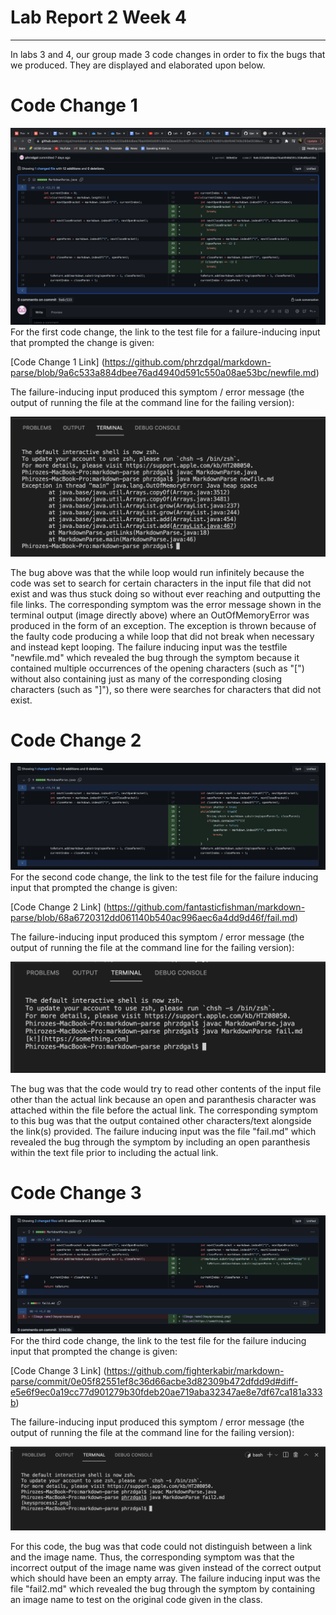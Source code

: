 # Lab Report 2 Week 4
---
In labs 3 and 4, our group made 3 code changes in order to fix the bugs that we produced. They are displayed and elaborated upon below. 

# Code Change 1
![Image 1](LL1.png)
For the first code change, the link to the test file for a failure-inducing input that prompted the change is given: 

[Code Change 1 Link] (https://github.com/phrzdgal/markdown-parse/blob/9a6c533a884dbee76ad4940d591c550a08ae53bc/newfile.md)

The failure-inducing input produced this symptom / error message (the output of running the file at the command line for the failing version):

![Image 11](ZZ.png)

The bug above was that the while loop would run infinitely because the code was set to search for certain characters in the input file that did not exist and was thus stuck doing so without ever reaching and outputting the file links. The corresponding symptom was the error message shown in the terminal output (image directly above) where an OutOfMemoryError was produced in the form of an exception. The exception is thrown because of the faulty code producing a while loop that did not break when necessary and instead kept looping. The failure inducing input was the testfile "newfile.md" which revealed the bug through the symptom because it contained multiple occurrences of the opening characters (such as "[") without also containing just as many of the corresponding closing characters (such as "]"), so there were searches for characters that did not exist. 

# Code Change 2
![Image 2](LL2.png)
For the second code change, the link to the test file for the failure inducing input that prompted the change is given: 

[Code Change 2 Link] (https://github.com/fantasticfishman/markdown-parse/blob/68a6720312dd061140b540ac996aec6a4dd9d46f/fail.md)

The failure-inducing input produced this symptom / error message (the output of running the file at the command line for the failing version): 

![Image 22](ZZ3.png)

The bug was that the code would try to read other contents of the input file other than the actual link because an open and paranthesis character was attached within the file before the actual link. The corresponding symptom to this bug was that the output contained other characters/text alongside the link(s) provided. The failure inducing input was the file "fail.md" which revealed the bug through the symptom by including an open paranthesis within the text file prior to including the actual link.



# Code Change 3
![Image 3](LL3.png)
For the third code change, the link to the test file for the failure inducing input that prompted the change is given: 

[Code Change 3 Link] (https://github.com/fighterkabir/markdown-parse/commit/0e05f82551ef8c36d66acbe3d82309b472dfdd9d#diff-e5e6f9ec0a19cc77d901279b30fdeb20ae719aba32347ae8e7df67ca181a333b)

The failure-inducing input produced this symptom / error message (the output of running the file at the command line for the failing version):

![Image 33](ZZ2.png)

For this code, the bug was that code could not distinguish between a link and the image name. Thus, the corresponding symptom was that the incorrect output of the image name was given instead of the correct output which should have been an empty array. The failure inducing input was the file "fail2.md" which revealed the bug through the symptom by containing an image name to test on the original code given in the class. 






